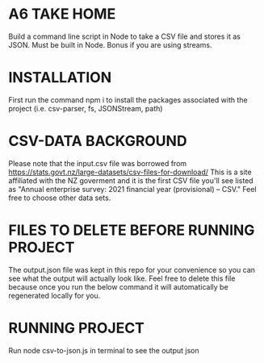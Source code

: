 # A6 TAKE HOME
Build a command line script in Node to take a CSV file and stores it as JSON. Must be built in Node. Bonus if you are using streams.

# INSTALLATION

First run the command npm i to install the packages associated with the project (i.e. csv-parser, fs, JSONStream, path)

# CSV-DATA BACKGROUND

Please note that the input.csv file was borrowed from https://stats.govt.nz/large-datasets/csv-files-for-download/
This is a site affiliated with the NZ goverment and it is the first CSV file you'll see listed as "Annual enterprise survey: 2021 financial year (provisional) – CSV." Feel free to choose other data sets.

# FILES TO DELETE BEFORE RUNNING PROJECT

The output.json file was kept in this repo for your convenience so you can see what the output will actually look like. Feel free to delete this file because once you run the below command it will automatically be regenerated locally for you.

# RUNNING PROJECT
Run node csv-to-json.js in terminal to see the output json

